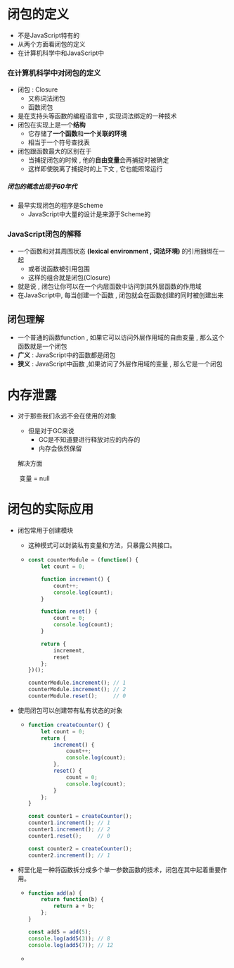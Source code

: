 # 闭包的定义

- 不是JavaScript特有的
- 从两个方面看闭包的定义
- 在计算机科学中和JavaScript中

### 在计算机科学中对闭包的定义

- 闭包 : Closure 
  - 又称词法闭包
  - 函数闭包
- 是在支持头等函数的编程语言中 , 实现词法绑定的一种技术
- 闭包在实现上是一个**结构**
  - 它存储了**一个函数**和**一个关联的环境**
  - 相当于一个符号查找表
- 闭包跟函数最大的区别在于
  - 当捕捉闭包的时候 , 他的**自由变量**会再捕捉时被确定
  - 这样即使脱离了捕捉时的上下文 , 它也能照常运行

##### **闭包的概念出现于60年代**

- 最早实现闭包的程序是Scheme
  - JavaScript中大量的设计是来源于Scheme的

### JavaScript闭包的解释

- 一个函数和对其周围状态 **(lexical environment , 词法环境)** 的引用捆绑在一起
  - 或者说函数被引用包围
  - 这样的组合就是闭包(Closure)
- 就是说 , 闭包让你可以在一个内层函数中访问到其外层函数的作用域
- 在JavaScript中, 每当创建一个函数 , 闭包就会在函数创建的同时被创建出来



## 闭包理解

- 一个普通的函数function , 如果它可以访问外层作用域的自由变量 , 那么这个函数就是一个闭包
- **广义** : JavaScript中的函数都是闭包
- **狭义** : JavaScript中函数 ,如果访问了外层作用域的变量 , 那么它是一个闭包



# 内存泄露

- 对于那些我们永远不会在使用的对象

  - 但是对于GC来说
    - GC是不知道要进行释放对应的内存的
    - 内存会依然保留

  解决方面

  ​	变量  =  null



# 闭包的实际应用

- 闭包常用于创建模块

  - 这种模式可以封装私有变量和方法，只暴露公共接口。

  - ```js
    const counterModule = (function() {
        let count = 0;
    
        function increment() {
            count++;
            console.log(count);
        }
    
        function reset() {
            count = 0;
            console.log(count);
        }
    
        return {
            increment,
            reset
        };
    })();
    
    counterModule.increment(); // 1
    counterModule.increment(); // 2
    counterModule.reset();     // 0
    ```

- 使用闭包可以创建带有私有状态的对象

  - ```js
    function createCounter() {
        let count = 0;
        return {
            increment() {
                count++;
                console.log(count);
            },
            reset() {
                count = 0;
                console.log(count);
            }
        };
    }
    
    const counter1 = createCounter();
    counter1.increment(); // 1
    counter1.increment(); // 2
    counter1.reset();     // 0
    
    const counter2 = createCounter();
    counter2.increment(); // 1
    ```

- 柯里化是一种将函数拆分成多个单一参数函数的技术，闭包在其中起着重要作用。

  - ```js
    function add(a) {
        return function(b) {
            return a + b;
        };
    }
    
    const add5 = add(5);
    console.log(add5(3)); // 8
    console.log(add5(7)); // 12
    ```

  - 